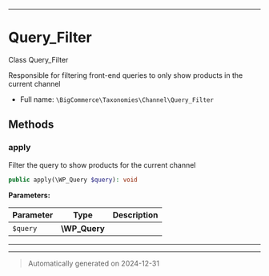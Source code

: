 ***

# Query_Filter

Class Query_Filter

Responsible for filtering front-end queries to only show
products in the current channel

* Full name: `\BigCommerce\Taxonomies\Channel\Query_Filter`




## Methods


### apply

Filter the query to show products for the current channel

```php
public apply(\WP_Query $query): void
```








**Parameters:**

| Parameter | Type | Description |
|-----------|------|-------------|
| `$query` | **\WP_Query** |  |





***


***
> Automatically generated on 2024-12-31
